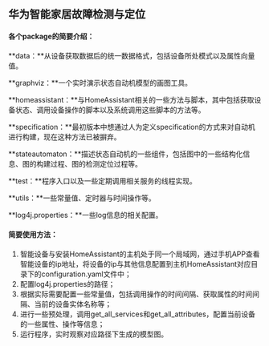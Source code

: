 ## 华为智能家居故障检测与定位

#### 各个package的简要介绍：

**data：**从设备获取数据后的统一数据格式，包括设备所处模式以及属性向量值。

**graphviz：**一个实时演示状态自动机模型的画图工具。

**homeassistant：**与HomeAssistant相关的一些方法与脚本，其中包括获取设备状态、调用设备操作的脚本以及系统调用这些脚本的方法等。

**specification：**最初版本中想通过人为定义specification的方式来对自动机进行构建，现在这种方法已被摒弃。

**stateautomaton：**描述状态自动机的一些组件，包括图中的一些结构化信息、图的构建过程、图的检测定位过程等。

**test：**程序入口以及一些定期调用相关服务的线程实现。

**utils：**一些常量值、定时器与时间操作等。

**log4j.properties：**一些log信息的相关配置。



#### 简要使用方法：

1. 智能设备与安装HomeAssistant的主机处于同一个局域网，通过手机APP查看智能设备的ip地址，将设备的ip与其他信息配置到主机HomeAssistant对应目录下的configuration.yaml文件中；
2. 配置log4j.properties的路径；
3. 根据实际需要配置一些常量值，包括调用操作的时间间隔、获取属性的时间间隔、当前的设备实体名称等；
4. 进行一些预处理，调用get_all_services和get_all_attributes，配置当前设备的一些属性、操作等信息；
5. 运行程序，实时观察对应路径下生成的模型图。

